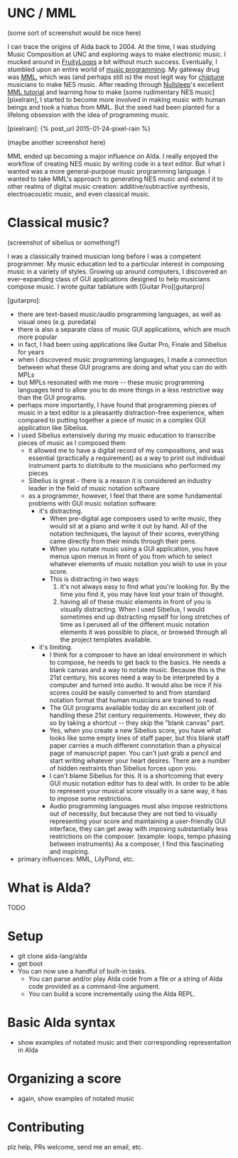 # UNC / MML

(some sort of screenshot would be nice here)

I can trace the origins of Alda back to 2004. At the time, I was studying Music Composition at UNC and exploring ways to make electronic music. I mucked around in [FruityLoops][fruityloops] a bit without much success. Eventually, I stumbled upon an entire world of [music programming][musicprog]. My gateway drug was [MML][mml], which was (and perhaps still is) the most legit way for [chiptune][chiptune] musicians to make NES music.
After reading through [Nullsleep][nullsleep]'s excellent [MML tutorial][mmltut] and learning how to make [some rudimentary NES music][pixelrain], I started to become more involved in making music with human beings and took a hiatus from MML. But the seed had been planted for a lifelong obsession with the idea of programming music.

[fruityloops]: https://en.wikipedia.org/wiki/FL_Studio
[musicprog]: https://en.wikipedia.org/wiki/List_of_audio_programming_languages
[mml]: https://en.wikipedia.org/wiki/Music_Macro_Language#Modern_MML
[chiptune]: https://en.wikipedia.org/wiki/Chiptune
[nullsleep]: http://www.nullsleep.com/
[mmltut]: http://www.nullsleep.com/treasure/mck_guide/
[pixelrain]: {% post_url 2015-01-24-pixel-rain %}

(maybe another screenshot here)

MML ended up becoming a major influence on Alda. I really enjoyed the workflow of creating NES music by writing code in a text editor. But what I wanted was a more general-purpose music programming language. I wanted to take MML's approach to generating NES music and extend it to other realms of digital music creation: additive/subtractive synthesis, electroacoustic music, and even classical music.

# Classical music?

(screenshot of sibelius or something?)

I was a classically trained musician long before I was a competent programmer. My music education led to a particular interest in composing music in a variety of styles. Growing up around computers, I discovered an ever-expanding class of GUI applications designed to help musicians compose music. I wrote guitar tablature with [Guitar Pro][guitarpro]

[guitarpro]: 

- there are text-based music/audio programming languages, as well as visual ones (e.g. puredata)
- there is also a separate class of music GUI applications, which are much more popular
- in fact, I had been using applications like Guitar Pro, Finale and Sibelius for years
- when I discovered music programming languages, I made a connection between what these GUI programs are doing and what you can do with MPLs
- but MPLs resonated with me more -- these music programming languages tend to allow you to do more things in a less restrictive way than the GUI programs. 
- perhaps more importantly, I have found that programming pieces of music in a text editor is a pleasantly distraction-free experience, when compared to putting together a piece of music in a complex GUI application like Sibelius. 
- I used Sibelius extensively during my music education to transcribe pieces of music as I composed them
  - it allowed me to have a digital record of my compositions, and was essential (practically a requirement) as a way to print out individual instrument parts to distribute to the musicians who performed my pieces
  - Sibelius is great - there is a reason it is considered an industry leader in the field of music notation software
  - as a programmer, however, I feel that there are some fundamental problems with GUI music notation software:
    - it's distracting. 
      - When pre-digital age composers used to write music, they would sit at a piano and write it out by hand. All of the notation techniques, the layout of their scores, everything came directly from their minds through their pens. 
      - When you notate music using a GUI application, you have menus upon menus in front of you from which to select whatever elements of music notation you wish to use in your score. 
      - This is distracting in two ways:
        1. it's not always easy to find what you're looking for. By the time you find it, you may have lost your train of thought.
        2. having all of these music elements in front of you is visually distracting. When I used Sibelius, I would sometimes end up distracting myself for long stretches of time as I perused all of the different music notation elements it was possible to place, or browsed through all the project templates available. 
    - it's limiting.
      - I think for a composer to have an ideal environment in which to compose, he needs to get back to the basics. He needs a blank canvas and a way to notate music. Because this is the 21st century, his scores need a way to be interpreted by a computer and turned into audio. It would also be nice if his scores could be easily converted to and from standard notation format that human musicians are trained to read.
      - The GUI programs available today do an excellent job of handling these 21st century requirements. However, they do so by taking a shortcut -- they skip the "blank canvas" part. 
      - Yes, when you create a new Sibelius score, you have what looks like some empty lines of staff paper, but this blank staff paper carries a much different connotation than a physical page of manuscript paper. You can't just grab a pencil and start writing whatever your heart desires. There are a number of hidden restraints than Sibelius forces upon you.
      - I can't blame Sibelius for this. It is a shortcoming that every GUI music notation editor has to deal with. In order to be able to represent your musical score visually in a sane way, it has to impose some restrictions. 
      - Audio programming languages must also impose restrictions out of necessity, but because they are not tied to visually representing your score and maintaining a user-friendly GUI interface, they can get away with imposing substantially less restrictions on the composer. (example: loops, tempo phasing between instruments) As a composer, I find this fascinating and inspiring.
- primary influences: MML, LilyPond, etc.

# What is Alda?

TODO

# Setup

- git clone alda-lang/alda
- get boot
- You can now use a handful of built-in tasks. 
  - You can parse and/or play Alda code from a file or a string of Alda code provided as a command-line argument.
  - You can build a score incrementally using the Alda REPL.

# Basic Alda syntax

- show examples of notated music and their corresponding representation in Alda

# Organizing a score

- again, show examples of notated music

# Contributing

plz help, PRs welcome, send me an email, etc.
